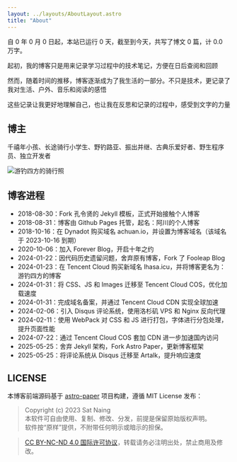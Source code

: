 ```yaml
---
layout: ../layouts/AboutLayout.astro
title: "About"
---
```


自 <span id="start-year" class="font-bold text-accent">0</span> 年 <span id="start-month" class="font-bold text-accent">0</span> 月 <span id="start-day" class="font-bold text-accent">0</span> 日起，本站已运行 <span id="running-days" class="font-bold text-accent">0</span> 天，截至到今天，共写了博文 <span id="total-posts" class="font-bold text-accent">0</span> 篇，计 <span id="total-words" class="font-bold text-accent">0.0</span> 万字。

起初，我的博客只是用来记录学习过程中的技术笔记，方便在日后查阅和回顾

然而，随着时间的推移，博客逐渐成为了我生活的一部分。不只是技术，更记录了我对生活、户外、音乐和阅读的感悟

这些记录让我更好地理解自己，也让我在反思和记录的过程中，感受到文字的力量

## 博主

千禧年小孩、长途骑行小学生、野钓路亚、振出并继、古典乐爱好者、野生程序员、独立开发者

![游钓四方的骑行照](https://cos.lhasa.icu/StylePictures/my-photo.jpg_736 "游钓四方的骑行照")

## 博客进程

- 2018-08-30：Fork 孔令贤的 Jekyll 模板，正式开始接触个人博客
- 2018-08-31：博客由 Github Pages 托管，起名：阿川的个人博客
- 2018-10-16：在 Dynadot 购买域名 achuan.io，并设置为博客域名（该域名于 2023-10-16 到期）
- 2020-10-06：加入 Forever Blog，开启十年之约
- 2024-01-22：因代码历史遗留问题，舍弃原有博客，Fork 了 Fooleap Blog
- 2024-01-23：在 Tencent Cloud 购买新域名 lhasa.icu，并将博客更名为：游钓四方的博客
- 2024-01-31：将 CSS、JS 和 Images 迁移至 Tencent Cloud COS，优化加载速度
- 2024-01-31：完成域名备案，并通过 Tencent Cloud CDN 实现全球加速
- 2024-02-06：引入 Disqus 评论系统，使用洛杉矶 VPS 和 Nginx 反向代理
- 2024-02-11：使用 WebPack 对 CSS 和 JS 进行打包，字体进行分包处理，提升页面性能
- 2024-07-22：通过 Tencent Cloud COS 套加 CDN 进一步加速国内访问
- 2025-05-25：舍弃 Jekyll 架构，Fork Astro Paper，更新博客框架
- 2025-05-25：将评论系统从 Disqus 迁移至 Artalk，提升响应速度

## LICENSE

本博客前端源码基于 <a href="https://github.com/satnaing/astro-paper" target="_blank" rel="noopener noreferrer">astro-paper</a> 项目构建，遵循 MIT License 发布：

> Copyright (c) 2023 Sat Naing  
> 本软件可自由使用、复制、修改、分发，前提是保留原始版权声明。  
> 软件按“原样”提供，不附带任何明示或暗示的担保。

> <a href="https://creativecommons.org/licenses/by-nc-nd/4.0/deed.zh-hans" target="_blank" rel="noopener noreferrer">CC BY-NC-ND 4.0 国际许可协议</a>，转载请务必注明出处，禁止商用及修改。